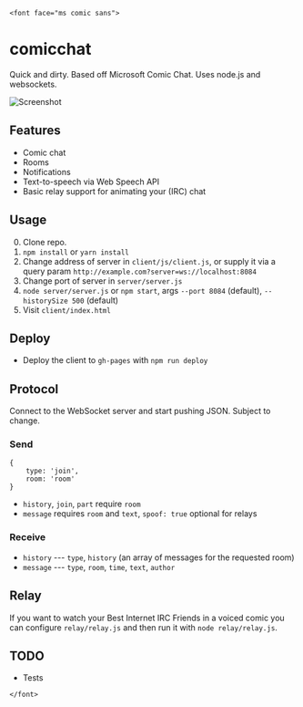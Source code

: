 `<font face="ms comic sans">`

# comicchat

Quick and dirty. Based off Microsoft Comic Chat. Uses node.js and websockets.

![Screenshot](http://i.imgur.com/J1k7iwn.png)

## Features

* Comic chat
* Rooms
* Notifications
* Text-to-speech via Web Speech API
* Basic relay support for animating your (IRC) chat

## Usage

0. Clone repo.
1. `npm install` or `yarn install`
2. Change address of server in `client/js/client.js`, or supply it via a query param `http://example.com?server=ws://localhost:8084`
3. Change port of server in `server/server.js`
4. `node server/server.js` or `npm start`, args `--port 8084` (default), `--historySize 500` (default)
5. Visit `client/index.html`

## Deploy

* Deploy the client to `gh-pages` with `npm run deploy`

## Protocol

Connect to the WebSocket server and start pushing JSON. Subject to change.

### Send

    {
        type: 'join',
        room: 'room'
    }

* `history`, `join`, `part` require `room`
* `message` requires `room` and `text`, `spoof: true` optional for relays

### Receive

* `history` --- `type`, `history` (an array of messages for the requested room)
* `message` --- `type`, `room`, `time`, `text`, `author`

## Relay

If you want to watch your Best Internet IRC Friends in a voiced comic you can configure `relay/relay.js` and then run it with `node relay/relay.js`.

## TODO

* Tests

`</font>`
